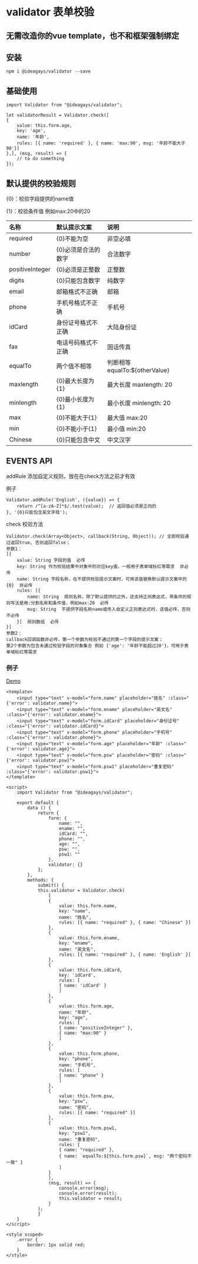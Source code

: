 # validator 表单校验

## 无需改造你的vue template，也不和框架强制绑定

## 安装

    npm i @ideagays/validator --save

## 基础使用

    import Validator from "@ideagays/validator";

    let validatorResult = Validator.check([
    {
        value: this.form.age,
        key: 'age', 
        name: '年龄',
        rules: [{ name: 'required' }, { name: 'max:90', msg: '年龄不能大于90'}]
    },], (msg, result) => {
        // to do something
    });

##  默认提供的校验规则

{0}：校验字段提供的name值

{1}：校验条件值 例如max:20中的20

| 名称      | 默认提示文案 | 说明 |
|:---------|:---------|:-------|
| required  | {0}不能为空   | 非空必填 |
| number  | {0}必须是合法的数字   | 合法数字 |
| positiveInteger  | {0}必须是正整数  | 正整数 |
| digits  | {0}只能包含数字   | 纯数字 |
| email  | 邮箱格式不正确   | 邮箱 |
| phone  | 手机号格式不正确   | 手机号 |
| idCard  | 身份证号格式不正确   | 大陆身份证 |
| fax  | 电话号码格式不正确   | 固话传真 |
| equalTo  | 两个值不相等   | 判断相等 equalTo:${otherValue}|
| maxlength  | {0}最大长度为{1}   | 最大长度 maxlength: 20 |
| minlength  | {0}最小长度为{1}   | 最小长度 minlength: 20 |
| max  | {0}不能大于{1} | 最大值 max:20 |
| min  | {0}不能小于{1} | 最小值 min:20 |
| Chinese  | {0}只能包含中文 | 中文汉字 |

## EVENTS API 

addRule 添加自定义规则，放在在check方法之前才有效

例子

    Validator.addRule('English', ({value}) => {
        return /^[a-zA-Z]*$/.test(value);  // 返回值必须是正向的
    }, '{0}只能包含英文字母');

check 校验方法

    Validator.check(Array<Object>, callback(String, Object)); // 全部校验通过返回true, 否则返回false；
    参数1：
    [{
        value: String 字段的值  必传
        key: String 作为校验结果中对象中的对应key值，一般用于表单域标红等需求  非必传
        name: String 字段名称，在不提供校验提示文案时，可用该值替换默认提示文案中的{0}  非必传  
        rules: [{
            name: String  规则名称，除了默认提供的之外，还支持正则表达式，带条件的规则写法是用:分割名称和条件值，例如max:20  必传
            msg: String  不提供字段名称name或传入自定义正则表达式时，该值必传，否则不必传
        }]  规则数组  必传
    }]
    参数2：
    callback回调函数非必传，第一个参数为校验不通过的第一个字段的提示文案；
    第2个参数为包含未通过校验字段的对象集合 例如 {'age': '年龄不能超过20'}，可用于表单域标红等需求
    

### 例子

[Demo](https://ideagay.github.io/dist/#/validator)

    <template>
        <input type="text" v-model="form.name" placeholder="姓名" :class="{'error': validator.name}">
        <input type="text" v-model="form.ename" placeholder="英文名" :class="{'error': validator.ename}">
        <input type="text" v-model="form.idCard" placeholder="身份证号" :class="{'error': validator.idCard}">
        <input type="text" v-model="form.phone" placeholder="手机号" :class="{'error': validator.phone}">
        <input type="text" v-model="form.age" placeholder="年龄" :class="{'error': validator.age}">
        <input type="text" v-model="form.psw" placeholder="密码" :class="{'error': validator.psw}">
        <input type="text" v-model="form.psw1" placeholder="重复密码" :class="{'error': validator.psw1}">
    </template>

    <script>
        import Validator from "@ideagays/validator";

        export default {
            data () {
                return {
                    form: {
                        name: "",
                        ename: "",
                        idCard: "",
                        phone: "",
                        age: "",
                        psw: "",
                        psw1: ""
                    },
                    validator: {}
                };
            },
            methods: {
                submit() {
                this.validator = Validator.check(
                    [
                    {
                        value: this.form.name,
                        key: "name",
                        name: "姓名",
                        rules: [{ name: "required" }, { name: "Chinese" }]
                    },
                    {
                        value: this.form.ename,
                        key: "ename",
                        name: "英文名",
                        rules: [{ name: "required" }, { name: 'English' }]
                    },
                    {
                        value: this.form.idCard,
                        key: 'idCard',
                        rules: [
                        { name: 'idCard' }
                        ]
                    },
                    {
                        value: this.form.age,
                        name: "年龄",
                        key: "age",
                        rules: [
                        { name: "positiveInteger" },
                        { name: "max:90" }
                        ]
                    },
                    {
                        value: this.form.phone,
                        key: "phone",
                        name: "手机号",
                        rules: [
                        { name: "phone" }
                        ]
                    },
                    {
                        value: this.form.psw,
                        key: "psw",
                        name: "密码",
                        rules: [{ name: "required" }]
                    },
                    {
                        value: this.form.psw1,
                        key: "psw1",
                        name: "重复密码",
                        rules: [
                        { name: "required" },
                        { name: `equalTo:${this.form.psw}`, msg: "两个密码不一致" }
                        ]
                    }
                    ],
                    (msg, result) => {
                        console.error(msg);
                        console.error(result);
                        this.validator = result;
                    }
                );
                }
        }
    </script>

    <style scoped>
        .error {
            border: 1px solid red;
        }
    </style>

